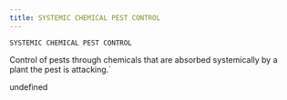 ```yaml
---
title: SYSTEMIC CHEMICAL PEST CONTROL
---
```

`SYSTEMIC CHEMICAL PEST CONTROL`

Control of pests through chemicals that are absorbed systemically by a plant the pest is attacking.`

undefined